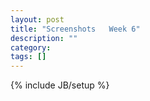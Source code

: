 ```yaml
---
layout: post
title: "Screenshots   Week 6"
description: ""
category: 
tags: []
---
```

{% include JB/setup %}
